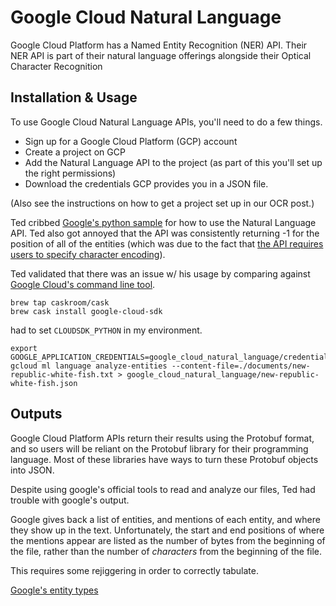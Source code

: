 # Google Cloud Natural Language

Google Cloud Platform has a Named Entity Recognition (NER) API.  Their NER API is part of their natural language offerings alongside their Optical Character Recognition

## Installation & Usage

To use Google Cloud Natural Language APIs, you'll need to do a few things.

- Sign up for a Google Cloud Platform (GCP) account
- Create a project on GCP
- Add the Natural Language API to the project (as part of this you'll set up the right permissions)
- Download the credentials GCP provides you in a JSON file.

(Also see the instructions on how to get a project set up in our OCR post.)

Ted cribbed [Google's python sample](https://cloud.google.com/natural-language/docs/analyzing-entities#language-entities-string-python) for how to use the Natural Language API.  Ted also got annoyed that the API was consistently returning -1 for the position of all of the entities (which was due to the fact that [the API requires users to specify character encoding](https://stackoverflow.com/questions/52545026/begin-offset-is-set-to-1-google-natural-language-api-entity-extraction?rq=1)).

Ted validated that there was an issue w/ his usage by comparing against [Google Cloud's command line tool](https://cloud.google.com/natural-language/docs/quickstart).

```
brew tap caskroom/cask
brew cask install google-cloud-sdk
```

had to set `CLOUDSDK_PYTHON` in my environment.

```
export GOOGLE_APPLICATION_CREDENTIALS=google_cloud_natural_language/credentials.json 
gcloud ml language analyze-entities --content-file=./documents/new-republic-white-fish.txt > google_cloud_natural_language/new-republic-white-fish.json
```

## Outputs

Google Cloud Platform APIs return their results using the Protobuf format, and so users will be reliant on the Protobuf library for their programming language.  Most of these libraries have ways to turn these Protobuf objects into JSON.

Despite using google's official tools to read and analyze our files, Ted had trouble with google's output.

Google gives back a list of entities, and mentions of each entity, and where they show up in the text.  Unfortunately, the start and end positions of where the mentions appear are listed as the number of bytes from the beginning of the file, rather than the number of _characters_ from the beginning of the file.

This requires some rejiggering in order to correctly tabulate.

[Google's entity types](https://cloud.google.com/natural-language/docs/reference/rest/v1/Entity#Type)